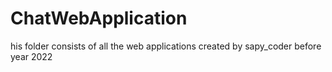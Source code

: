 # ChatWebApplication
his folder consists of all the web applications created by sapy_coder before year 2022
